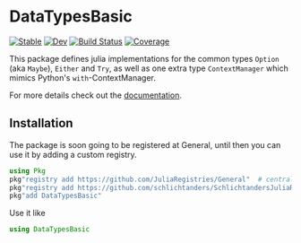 # DataTypesBasic

[![Stable](https://img.shields.io/badge/docs-stable-blue.svg)](https://schlichtanders.github.io/DataTypesBasic.jl/stable)
[![Dev](https://img.shields.io/badge/docs-dev-blue.svg)](https://schlichtanders.github.io/DataTypesBasic.jl/dev)
[![Build Status](https://github.com/schlichtanders/DataTypesBasic.jl/workflows/CI/badge.svg)](https://github.com/schlichtanders/DataTypesBasic.jl/actions)
[![Coverage](https://codecov.io/gh/schlichtanders/DataTypesBasic.jl/branch/master/graph/badge.svg)](https://codecov.io/gh/schlichtanders/DataTypesBasic.jl)

This package defines julia implementations for the common types `Option` (aka `Maybe`), `Either` and `Try`, as well as one extra type `ContextManager` which mimics Python's `with`-ContextManager.

For more details check out the [documentation](https://schlichtanders.github.io/DataTypesBasic.jl/dev/).


## Installation

The package is soon going to be registered at General, until then you can use it by adding a custom registry.
```julia
using Pkg
pkg"registry add https://github.com/JuliaRegistries/General"  # central julia registry
pkg"registry add https://github.com/schlichtanders/SchlichtandersJuliaRegistry.jl"  # custom registry
pkg"add DataTypesBasic"
```

Use it like
```julia
using DataTypesBasic
```
